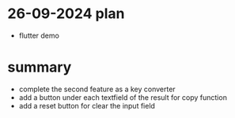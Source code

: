 # 26-09-2024 plan
- flutter demo

# summary
- complete the second feature as a key converter 
- add a button under each textfield of the result for copy function
- add a reset button for clear the input field

